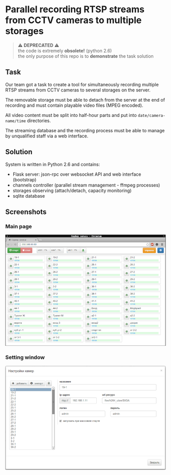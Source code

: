 # Parallel recording RTSP streams from CCTV cameras to multiple storages 

> ⚠️ **DEPRECATED** ⚠️<br/>
the code is extremely **obsolete!** (python 2.6)<br>
the only purpose of this repo is to **demonstrate** the task solution

## Task
Our team got a task to create a tool for simultaneously recording multiple 
RTSP streams from CCTV cameras to several storages on the server.

The removable storage must be able to detach from the server at the end of 
recording and must contain playable video files (MPEG encoded).

All video content must be split into half-hour parts and put into 
`date/camera-name/time` directories.

The streaming database and the recording process must be able to manage 
by unqualified staff via a web interface.

## Solution
System is written in Python 2.6 and contains:

- Flask server: json-rpc over websocket API and web interface (bootstrap)
- channels controller (parallel stream management - ffmpeg processes)
- storages observing (attach/detach, capacity monitoring)
- sqlite database

## Screenshots
### Main page
![](main.png)

### Setting window
![](settings.png)
